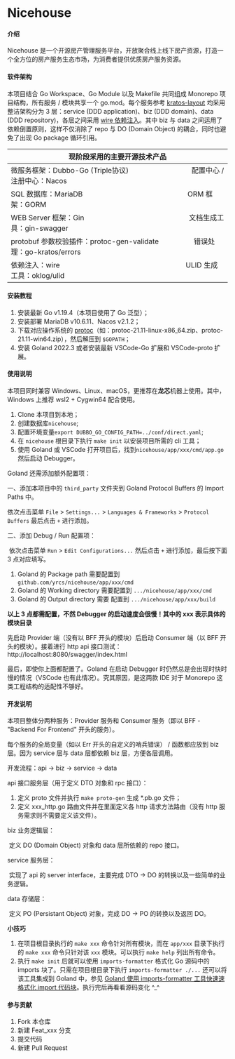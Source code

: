 # Nicehouse

#### 介绍
Nicehouse 是一个开源房产管理服务平台，开放聚合线上线下房产资源，打造一个全方位的房产服务生态市场，为消费者提供优质房产服务资源。

#### 软件架构
本项目结合 Go Workspace、Go Module 以及 Makefile 共同组成 Monorepo 项目结构，所有服务 / 模块共享一个 go.mod。每个服务参考 [kratos-layout](https://go-kratos.gitee.io/blog/go-project-layout) 均采用整洁架构分为 3 层：service (DDD application)、biz (DDD domain)、data (DDD repository)，各层之间采用 [wire 依赖注入](https://go-kratos.gitee.io/blog/go-project-wire)。其中 biz 与 data 之间运用了依赖倒置原则，这样不仅消除了 repo 与 DO (Domain Object) 的耦合，同时也避免了出现 Go package 循环引用。

| 现阶段采用的主要开源技术产品                                 |
| ------------------------------------------------------------ |
| 微服务框架：Dubbo-Go (Triple协议)　　　　　　　　　配置中心 / 注册中心：Nacos |
| SQL 数据库：MariaDB　　　　　　　　　　　　　　　ORM   框架：GORM |
| WEB Server 框架：Gin　　　　　　　　　　　　　　　文档生成工具：gin-swagger |
| protobuf 参数校验插件：protoc-gen-validate　　　　　错误处理：go-kratos/errors |
| 依赖注入：wire　　　　　　　　　　　　　　　　　　ULID 生成工具：oklog/ulid |


#### 安装教程

1.  安装最新 Go v1.19.4（本项目使用了 Go 泛型）；
2.  安装部署 MariaDB v10.6.11、Nacos v2.1.2；
3.  下载对应操作系统的 [protoc](https://github.com/protocolbuffers/protobuf/releases)（如：protoc-21.11-linux-x86_64.zip、protoc-21.11-win64.zip），然后解压到 `$GOPATH`；
4.  安装 Goland 2022.3 或者安装最新 VSCode-Go 扩展和 VSCode-proto 扩展。

#### 使用说明

本项目同时兼容 Windows、Linux、macOS，更推荐在**龙芯**机器上使用。其中，Windows 上推荐 wsl2 + Cygwin64 配合使用。

1.  Clone 本项目到本地；
2.  创建数据库`nicehouse`;
3.  配置环境变量`export DUBBO_GO_CONFIG_PATH=../conf/direct.yaml`;
4.  在 `nicehouse` 根目录下执行 `make init` 以安装项目所需的 cli 工具；
5.  使用 Goland 或 VSCode 打开项目后，找到`nicehouse/app/xxx/cmd/app.go` 然后启动 Debugger。

Goland 还需添加额外配置项：

一、添加本项目中的 `third_party` 文件夹到 Goland Protocol Buffers 的 Import Paths 中。

   依次点击菜单 `File` > `Settings...` > `Languages & Frameworks` > `Protocol Buffers` 最后点击 `+` 进行添加。

二、添加 Debug / Run 配置项：

​    依次点击菜单 `Run` > `Edit Configurations...` 然后点击 `+` 进行添加，最后按下面 3 点对应填写。

1. Goland 的 Package path 需要配置到 `github.com/yrcs/nicehouse/app/xxx/cmd` 
2. Goland 的 Working directory 需要配置到 `.../nicehouse/app/xxx/cmd`
3. Goland 的 Output directory 需要 配置到 `.../nicehouse/app/xxx/build`

**以上 3 点都需配置，不然 Debugger 的启动速度会很慢！其中的 xxx 表示具体的模块目录**

先启动 Provider 端（没有以 BFF 开头的模块）后启动 Consumer 端（以 BFF 开头的模块）。接着进行 http api 接口测试：http://localhost:8080/swagger/index.html

最后，即使你上面都配置了。Goland 在启动 Debugger 时仍然总是会出现时快时慢的情况（VSCode 也有此情况）。究其原因，是这两款 IDE 对于 Monorepo 这类工程结构的适配性不够好。

#### 开发说明

本项目整体分两种服务：Provider 服务和 Consumer 服务（即以 BFF - "Backend For Frontend" 开头的服务）。

每个服务的全局变量（如以 Err 开头的自定义的哨兵错误） / 函数都应放到 biz 层。因为 service 层与 data 层都依赖 biz 层，方便各层调用。

开发流程：api -> biz -> service -> data

api 接口服务层（用于定义 DTO 对象和 rpc 接口）：

1. 定义 proto 文件并执行 `make proto-gen` 生成 *.pb.go 文件；
2. 定义 xxx_http.go 路由文件并在里面定义各 http 请求方法路由（没有 http 服务需求则不需要定义该文件）。

biz 业务逻辑层：

​	定义 DO (Domain Object) 对象和 data 层所依赖的 repo 接口。

service 服务层：

​	实现了 api 的 server interface，主要完成 DTO -> DO 的转换以及一些简单的业务逻辑。

data 存储层：

​	定义 PO (Persistant Object) 对象，完成 DO -> PO 的转换以及返回 DO。

**小技巧**

1. 在项目根目录执行的 `make xxx` 命令针对所有模块，而在 `app/xxx` 目录下执行的 `make xxx` 命令只针对该 `xxx` 模块。可以执行 `make help` 列出所有命令。
2. 执行 `make init` 后就可以使用 `imports-formatter` 格式化 Go 源码中的 imports 块了。只需在项目根目录下执行 `imports-formatter ./...` 还可以将该工具集成到 Goland 中，参见 [Goland 使用 imports-formatter 工具快速速格式化 import 代码块](https://xie.infoq.cn/article/e9e229f7c468026e9ce17af25)。执行完后再看看源码变化 ^_^

#### **参与贡献**

1.  Fork 本仓库
2.  新建 Feat_xxx 分支
3.  提交代码
4.  新建 Pull Request
